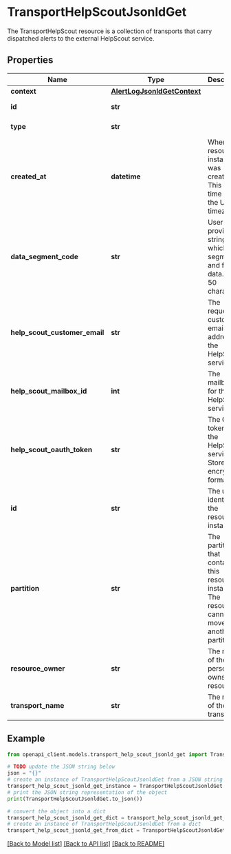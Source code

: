 # TransportHelpScoutJsonldGet

The TransportHelpScout resource is a collection of transports that carry dispatched alerts to the external HelpScout service.

## Properties

Name | Type | Description | Notes
------------ | ------------- | ------------- | -------------
**context** | [**AlertLogJsonldGetContext**](AlertLogJsonldGetContext.md) |  | [optional] 
**id** | **str** |  | [optional] [readonly] 
**type** | **str** |  | [optional] [readonly] 
**created_at** | **datetime** | When the resource instance was created. This date-time is in the UTC timezone. | [optional] 
**data_segment_code** | **str** | User-provided string on which to segment and filter data. Max 50 characters. | [optional] 
**help_scout_customer_email** | **str** | The requester customer email address for the HelpScout service. | 
**help_scout_mailbox_id** | **int** | The mailbox ID for the HelpScout service. | [optional] 
**help_scout_oauth_token** | **str** | The OAuth token for the HelpScout service. Stored in encrypted format. | 
**id** | **str** | The unique identifier of the resource instance. | [optional] [readonly] 
**partition** | **str** | The partition that contains this resource instance. The resource cannot be moved to another partition. | 
**resource_owner** | **str** | The name of the person who owns this resource. | [optional] 
**transport_name** | **str** | The name of the transport. | 

## Example

```python
from openapi_client.models.transport_help_scout_jsonld_get import TransportHelpScoutJsonldGet

# TODO update the JSON string below
json = "{}"
# create an instance of TransportHelpScoutJsonldGet from a JSON string
transport_help_scout_jsonld_get_instance = TransportHelpScoutJsonldGet.from_json(json)
# print the JSON string representation of the object
print(TransportHelpScoutJsonldGet.to_json())

# convert the object into a dict
transport_help_scout_jsonld_get_dict = transport_help_scout_jsonld_get_instance.to_dict()
# create an instance of TransportHelpScoutJsonldGet from a dict
transport_help_scout_jsonld_get_from_dict = TransportHelpScoutJsonldGet.from_dict(transport_help_scout_jsonld_get_dict)
```
[[Back to Model list]](../README.md#documentation-for-models) [[Back to API list]](../README.md#documentation-for-api-endpoints) [[Back to README]](../README.md)



